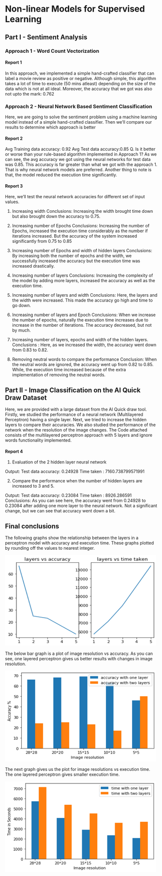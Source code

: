 # Non-linear Models for Supervised Learning

## Part I - Sentiment Analysis
### Approach 1 - Word Count Vectorization
#### Report 1

In this approach, we implemented a simple hand-crafted classifier that can label a
movie review as positive or negative.
Although simple, this algorithm takes a lot of time to execute (50 mins atleast)
depending on the size of the data which is not at all ideal.
Moreover, the accuracy that we got was also not upto the mark: 0.762

### Approach 2 - Neural Network Based Sentiment Classification
Here, we are going to solve the sentiment problem using a machine learning model
instead of a simple hand-crafted classifier. Then we’ll compare our results to determine
which approach is better
#### Report 2
Avg Training data accuracy: 0.92
Avg Test data accuracy:0.85
Q. Is it better or worse than your rule-based algorithm implemented in Approach 1?
As we can see, the avg accuracy we got using the neural networks for test data was
0.85. This accuracy is far greater than what we got with the approach 1. That is why
neural network models are preferred.
Another thing to note is that, the model reduced the execution time significantly.

#### Report 3
Here, we’ll test the neural network accuracies for different set of input values.

1. Increasing width
Conclusions: Increasing the width brought time down but also brought down the
accuracy to 0.75.

2. Increasing number of Epochs
Conclusions: Increasing the number of Epochs, increased the execution time
considerably as the number if iterations increased. But the accuracy of the system
increased significantly from 0.75 to 0.85

3. Increasing number of Epochs and width of hidden layers
Conclusions: By increasing both the number of epochs and the width, we
successfully increased the accuracy but the execution time was increased
drastically.

4. Increasing number of layers
Conclusions: Increasing the complexity of the model by adding more layers,
increased the accuracy as well as the execution time.

5. Increasing number of layers and width
Conclusions: Here, the layers and the width were increased. This made the
accuracy go high and time to go down.

6. Increasing number of layers and Epoch
Conclusions: When we increase the number of epochs, naturally the execution
time increases due to increase in the number of iterations. The accuracy
decreased, but not by much.

7. Increasing number of layers, epochs and width of the hidden layers.
Conclusions : Here, as we increased the width, the accuracy went down from 0.83
to 0.82.

8. Removing neutral words to compare the performance
Conclusion: When the neutral words are ignored, the accuracy went up from 0.82
to 0.85. While, the execution time increased because of the extra implementation
of removing the neutral words.

## Part II - Image Classification on the AI Quick Draw Dataset

Here, we are provided with a large dataset from the AI Quick draw tool. Firstly, we
studied the performance of a neural network (Multilayered Perceptron) having a single
layer. Next, we tried to increase the hidden layers to compare their accuracies. We also
studied the performance of the network when the resolution of the image changes.
The Code attached consists of the multilayered perceptron approach with 5 layers and
ignore words functionality implemented.

#### Report 4

1. Evaluation of the 2 hidden layer neural network

Output:
Test data accuracy: 0.24928
Time taken : 7160.738799571991

2. Compare the performance when the number of hidden layers are
increased to 3 and 5.

Output:
Test data accuracy: 0.23084
Time taken : 8926.286591
Conclusions: As you can see here, the accuracy went from 0.24928 to 0.23084
after adding one more layer to the neural network. Not a significant change, but
we can see that accuracy went down a bit.

## Final conclusions

The following graphs show the relationship between the layers in a perceptron model
with accuracy and execution time.
These graphs plotted by rounding off the values to nearest integer.

<img src = "https://github.com/vinita1005/ML/blob/non_linear_models/output/graph1.png" width="500" height="300">

The below bar graph is a plot of image resolution vs accuracy.
As you can see, one layered perceptron gives us better results with changes in image
resolution.

<img src = "https://github.com/vinita1005/ML/blob/non_linear_models/output/graph2.png" width="500" height="300">

The next graph gives us the plot for image resolutions vs execution time.
The one layered perceptron gives smaller execution time.

<img src = "https://github.com/vinita1005/ML/blob/non_linear_models/output/graph3.png" width="500" height="300">
